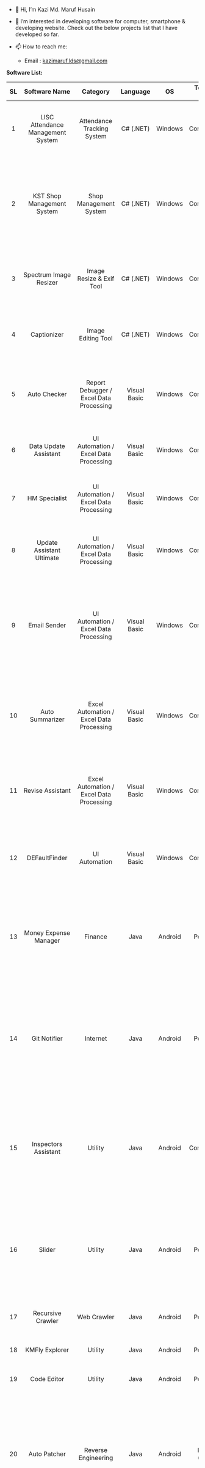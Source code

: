 - 👋 Hi, I’m Kazi Md. Maruf Husain

- 👀 I’m interested in developing software for computer, smartphone & developing website. Check out the below projects list that I have developed so far.

- 📫 How to reach me: 

    - Email : kazimaruf.lds@gmail.com

<!---
kazimaruf991/kazimaruf991 is a ✨ special ✨ repository because its `README.md` (this file) appears on your GitHub profile.
You can click the Preview link to take a look at your changes.
--->

**Software List:**

SL|Software Name|Category|Language|OS|Term Of Use|Summary of Features
:-:|:-:|:-:|:-:|:-:|:-:|:-:
1| LISC Attendance Management System | Attendance Tracking System | C# (.NET) | Windows | Commercial | Generates daily/monthly attendance reports by managing five different shift timings.
2| KST Shop Management System | Shop Management System | C# (.NET) | Windows | Commercial | Stores buy/sell and cost records in a SQL Server Compact database, prints vouchers, and exports daily/monthly reports to Excel/PDF.
3| Spectrum Image Resizer | Image Resize & Exif Tool | C# (.NET) | Windows | Commercial | Resizes single or multiple photos in the background with options to modify EXIF information.
4| Captionizer | Image Editing Tool | C# (.NET) | Windows | Commercial | Adds photo captions in any position with customizable fonts, colors, sizes, etc.
5| Auto Checker | Report Debugger / Excel Data Processing | Visual Basic | Windows | Commercial | Processes Excel data, checks for errors, and generates comments with error reports.
6| Data Update Assistant | UI Automation / Excel Data Processing | Visual Basic | Windows | Commercial | Processes Excel files and updates/inputs data into other software from Excel.
7| HM Specialist | UI Automation / Excel Data Processing | Visual Basic | Windows | Commercial | Processes Excel files and updates/inputs data into other software from Excel.
8| Update Assistant Ultimate | UI Automation / Excel Data Processing | Visual Basic | Windows | Commercial | Processes Excel files and updates/inputs data into other software based on configuration.
9| Email Sender | UI Automation / Excel Data Processing | Visual Basic | Windows | Commercial | Automates report export and email sending. Keeps revision records and supports auto-commenting and highlighting in Excel.
10| Auto Summarizer | Excel Automation / Excel Data Processing | Visual Basic | Windows | Commercial | Processes unsorted Excel data and generates a sorted, printable Excel file—completing long manual tasks in a short time.
11| Revise Assistant | Excel Automation / Excel Data Processing | Visual Basic | Windows | Commercial | Compares two Excel reports, marks differences, and notifies relevant personnel via email.
12| DEFaultFinder | UI Automation | Visual Basic | Windows | Commercial | Monitors data from other software, detects incorrect inputs, and alerts users by marking the data fields.
13| Money Expense Manager | Finance | Java | Android | Personal | Tracks daily/monthly earnings and expenses. Includes biometric and password protection to prevent unauthorized access.
14| Git Notifier | Internet | Java | Android | Personal | A lightweight automation tool that monitors Git repositories and instantly alerts users to new commits, changes, or activity—streamlining version tracking and keeping teams in sync.
15| Inspectors Assistant | Utility | Java | Android | Commercial | A powerful app to assist with inspection processes. It can process Excel files, resize images, add text to images, and sort them based on given criteria.
16| Slider | Utility | Java | Android | Personal | Runs in the background and executes various operations when the user swipes the edge of the screen (e.g., volume change, brightness adjustment).
17| Recursive Crawler | Web Crawler | Java | Android | Personal | Crawls and downloads files from websites.
18| KMFly Explorer | Utility | Java | Android | Personal | File manager with advanced options and features.
19| Code Editor | Utility | Java | Android | Personal | Code editor with syntax highlighting.
20| Auto Patcher | Reverse Engineering | Java | Android | Public (Free) | Automatically patches Android's service.jar and framework.jar, creating flashable files for custom recovery to enable external SD card write access on Android 6.0 & 7.0. [Check my thread in XDA](https://forum.xda-developers.com/t/guide-app-6-x-x-7-x-x-allow-sdcard-write-access-switch-sdcard-path.3593021/)
21| KMFly Dex Patcher | Reverse Engineering | Java | Android | Personal | Patches smali code into the .dex file of APK applications.
22| KMFlyTweakers, AppLogger, REThemer, AIDE-Fix etc. | Xposed Module | Java | Android | Personal | Various Xposed modules developed for personal use.


**Thanks for reading.**
